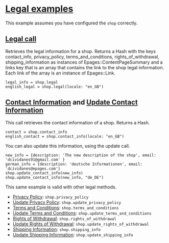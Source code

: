 # [Legal examples](https://developer.epages.com/apps/api-reference/resource-legal.html)

This example assumes you have configured the `shop` correctly.

## [Legal call](https://developer.epages.com/apps/api-reference/get-shops-shopid-legal.html)

Retrieves the legal information for a shop. Returns a Hash with the keys contact_info, privacy_policy, terms_and_conditions, rights_of_withdrawal, shipping_information
as instances of Epages::ContentPageSummary and a links key that is an array that contains the link to the shop legal information. Each link of the array is an instance of Epages::Link.
   
```
legal_info = shop.legal
english_legal = shop.legal(locale: "en_GB")
```

## [Contact Information](https://developer.epages.com/apps/api-reference/get-shops-shopid-legal-contact-information.html) and [Update Contact Information](https://developer.epages.com/apps/api-reference/put-shops-shopid-legal-contact-information.html)

This call retrieves the contact information of a shop. Returns a Hash.
```
contact = shop.contact_info
english_contact = shop.contact_info(locale: "en_GB")
```

You can also update this information, using the update call.
```
new_info = {description: 'The new description of the shop', email: 'dcividanes91@gmail.com' }
german_info = {description: 'deutsche Informationen', email: 'dcividanes@epages.com'}
shop.update_contact_info(new_info)
shop.update_contact_info(new_info, "de_DE")
```

This same example is valid with other legal methods.
 * [Privacy Policy](https://developer.epages.com/apps/api-reference/get-shops-shopid-legal-privacy-policy.html): `shop.privacy_policy`
 * [Update Privacy Policy](https://developer.epages.com/apps/api-reference/put-shops-shopid-legal-privacy-policy.html): `shop.update_privacy_policy`
 * [Terms and Conditions](https://developer.epages.com/apps/api-reference/get-shops-shopid-legal-terms-and-conditions.html): `shop.terms_and_conditions`
 * [Update Terms and Conditions](https://developer.epages.com/apps/api-reference/put-shops-shopid-legal-terms-and-conditions.html): `shop.update_terms_and_conditions`
 * [Rights of Withdrawal](https://developer.epages.com/apps/api-reference/get-shops-shopid-legal-rights-of-withdrawal.html): `shop.rights_of_withdrawal`
 * [Update Rights of Withdrawal](https://developer.epages.com/apps/api-reference/put-shops-shopid-legal-rights-of-withdrawal.html): `shop.update_rights_of_withdrawal`
 * [Shipping Information](https://developer.epages.com/apps/api-reference/get-shops-shopid-legal-shipping-information.html): `shop.shipping_info`
 * [Update Shipping Information](https://developer.epages.com/apps/api-reference/put-shops-shopid-legal-shipping-information.html): `shop.update_shipping_info`
